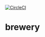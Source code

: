 [![CircleCI](https://dl.circleci.com/status-badge/img/gh/marcin-dolega/brewery/tree/main.svg?style=svg)](https://dl.circleci.com/status-badge/redirect/gh/marcin-dolega/brewery/tree/main)

# brewery
